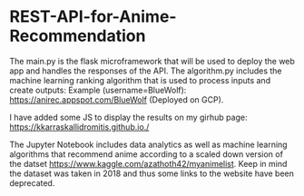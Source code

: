 # REST-API-for-Anime-Recommendation

The main.py is the flask microframework that will be used to deploy the web app and handles the responses of the API.
The algorithm.py includes the machine learning ranking algorithm that is used to process inputs and create outputs: Example (username=BlueWolf): https://anirec.appspot.com/BlueWolf (Deployed on GCP).

I have added some JS to display the results on my girhub page: https://kkarraskallidromitis.github.io./

The Jupyter Notebook includes data analytics as well as machine learning algorithms that recommend anime according to a scaled down version of the datset https://www.kaggle.com/azathoth42/myanimelist. Keep in mind the dataset was taken in 2018 and thus some links to the website have been deprecated.
